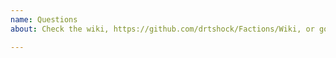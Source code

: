 ```yaml
---
name: Questions
about: Check the wiki, https://github.com/drtshock/Factions/Wiki, or go to our Discord, https://discord.gg/F7gexAQ for questions!

---
```

<!-- Questions should be posted on our Discord, https://discord.gg/F7gexAQ, as posting here will make it harder for us to find other bugs and issues. Check the wiki, https://github.com/drtshock/Factions/Wiki, as well just to make sure it hasn't been already asked.

DO NOT POST ANYTHING IN THIS FORM AND INSTEAD HIT CANCEL!
-->
